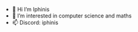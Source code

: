 - 👋 Hi I’m Iphinis
- 👀 I’m interested in computer science and maths
- 📫 Discord: iphinis

<!---
Iphinis/Iphinis is a ✨ special ✨ repository because its `README.md` (this file) appears on your GitHub profile.
You can click the Preview link to take a look at your changes.
--->
